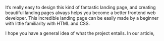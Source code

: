 It’s really easy to design this kind of fantastic landing page, and creating beautiful landing pages always helps you become a better frontend web developer. This incredible landing page can be easily made by a beginner with little familiarity with HTML and CSS.

I hope you have a general idea of what the project entails. In our article, 
